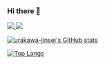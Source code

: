 ### Hi there 👋
<p align="left">
  <a href="https://github.com/urakawa-jinsei">
    <img src="https://komarev.com/ghpvc/?username=urakawa-jinsei&color=brightgreen&label=Profile+Views">
  </a> 
  <a href="https://zenn.dev/urakawa_jinsei">  
    <img src="https://badgen.org/img/zenn/nameless_sn/followers?style=flat">
</p>

![urakawa-jinsei's GitHub stats](https://github-readme-stats.vercel.app/api?username=urakawa-jinsei&show_icons=true&theme=vue-dark)

[![Top Langs](https://github-readme-stats.vercel.app/api/top-langs/?username=urakawa-jinsei&layout=compact&theme=vue-dark)](https://github.com/anuraghazra/github-readme-stats)

<!--
**urakawa-jinsei/urakawa-jinsei** is a ✨ _special_ ✨ repository because its `README.md` (this file) appears on your GitHub profile.

Here are some ideas to get you started:

- 🔭 I’m currently working on ...
- 🌱 I’m currently learning ...
- 👯 I’m looking to collaborate on ...
- 🤔 I’m looking for help with ...
- 💬 Ask me about ...
- 📫 How to reach me: ...
- 😄 Pronouns: ...
- ⚡ Fun fact: ...
-->
